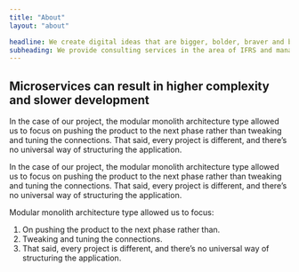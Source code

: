 ```yaml
---
title: "About"
layout: "about"

headline: We create digital ideas that are bigger, bolder, braver and better
subheading: We provide consulting services in the area of IFRS and management reporting, helping companies to reach their highest level. We optimize business processes, making them easier.
---
```


## Microservices can result in higher complexity and slower development

In the case of our project, the modular monolith architecture type allowed us to focus on pushing the product to the next phase rather than tweaking and tuning the connections. That said, every project is different, and there’s no universal way of structuring the application.

In the case of our project, the modular monolith architecture type allowed us to focus on pushing the product to the next phase rather than tweaking and tuning the connections. That said, every project is different, and there’s no universal way of structuring the application.

Modular monolith architecture type allowed us to focus:

1. On pushing the product to the next phase rather than.
2. Tweaking and tuning the connections.
3. That said, every project is different, and there’s no universal way of structuring the application.
